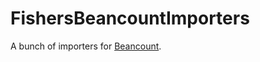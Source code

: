 # FishersBeancountImporters
A bunch of importers for [Beancount](https://github.com/beancount/beancount/).

